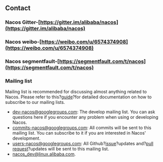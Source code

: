 ## Contact
### Nacos Gitter-[https://gitter.im/alibaba/nacos](https://gitter.im/alibaba/nacos)
### Nacos weibo-[https://weibo.com/u/6574374908](https://weibo.com/u/6574374908)
### Nacos segmentfault-[https://segmentfault.com/t/nacos](https://segmentfault.com/t/nacos)

### Mailing list

Mailing list is recommended for discussing almost anything related to Nacos. Please refer to this?[guide](https://github.com/apache/incubator-dubbo/wiki/Mailing-list-subscription-guide)?for detailed documentation on how to subscribe to our mailing lists.

* [dev-nacos@googlegroups.com](mailto:dev-nacos%2Bsubscribe@googlegroups.com): The develop mailing list. You can ask questions here if you encounter any problem when using or developing Nacos.
* [commits-nacos@googlegroups.com](mailto:commits-nacos%2Bsubscribe@googlegroups.com): All commits will be sent to this mailing list. You can subscribe to it if you are interested in Nacos' development.
* [users-nacos@googlegroups.com](mailto:users-nacos%2Bsubscribe@googlegroups.com): All Github?[issue](https://github.com/alibaba/nacos/issues)?updates and?[pull request](https://github.com/alibaba/nacos/pulls)?updates will be sent to this mailing list.
* [nacos_dev@linux.alibaba.com](mailto:nacos_dev@linux.alibaba.com).


